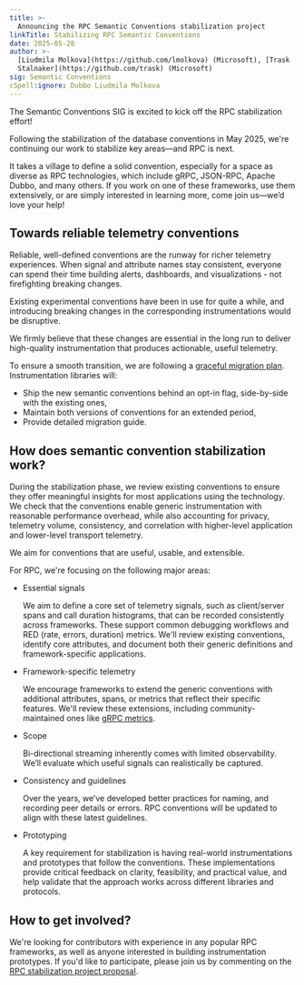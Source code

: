 ```yaml
---
title: >-
  Announcing the RPC Semantic Conventions stabilization project
linkTitle: Stabilizing RPC Semantic Conventions
date: 2025-05-28
author: >-
  [Liudmila Molkova](https://github.com/lmolkova) (Microsoft), [Trask
  Stalnaker](https://github.com/trask) (Microsoft)
sig: Semantic Conventions
cSpell:ignore: Dubbo Liudmila Molkova
---
```


The Semantic Conventions SIG is excited to kick off the RPC stabilization
effort!

Following the stabilization of the database conventions in May 2025, we're
continuing our work to stabilize key areas—and RPC is next.

It takes a village to define a solid convention, especially for a space as
diverse as RPC technologies, which include gRPC, JSON-RPC, Apache Dubbo, and
many others. If you work on one of these frameworks, use them extensively, or
are simply interested in learning more, come join us—we’d love your help!

## Towards reliable telemetry conventions

Reliable, well-defined conventions are the runway for richer telemetry
experiences. When signal and attribute names stay consistent, everyone can spend
their time building alerts, dashboards, and visualizations - not firefighting
breaking changes.

Existing experimental conventions have been in use for quite a while, and
introducing breaking changes in the corresponding instrumentations would be
disruptive.

We firmly believe that these changes are essential in the long run to deliver
high-quality instrumentation that produces actionable, useful telemetry.

To ensure a smooth transition, we are following a
[graceful migration plan](https://github.com/open-telemetry/semantic-conventions/blob/v1.34.0/docs/rpc/rpc-spans.md?plain=1#L26-L50).
Instrumentation libraries will:

- Ship the new semantic conventions behind an opt-in flag, side-by-side with the
  existing ones,
- Maintain both versions of conventions for an extended period,
- Provide detailed migration guide.

## How does semantic convention stabilization work?

During the stabilization phase, we review existing conventions to ensure they
offer meaningful insights for most applications using the technology. We check
that the conventions enable generic instrumentation with reasonable performance
overhead, while also accounting for privacy, telemetry volume, consistency, and
correlation with higher-level application and lower-level transport telemetry.

We aim for conventions that are useful, usable, and extensible.

For RPC, we're focusing on the following major areas:

- Essential signals

  We aim to define a core set of telemetry signals, such as client/server spans
  and call duration histograms, that can be recorded consistently across
  frameworks. These support common debugging workflows and RED (rate, errors,
  duration) metrics. We'll review existing conventions, identify core
  attributes, and document both their generic definitions and framework-specific
  applications.

- Framework-specific telemetry

  We encourage frameworks to extend the generic conventions with additional
  attributes, spans, or metrics that reflect their specific features. We'll
  review these extensions, including community-maintained ones like
  [gRPC metrics](https://grpc.io/docs/guides/opentelemetry-metrics/).

- Scope

  Bi-directional streaming inherently comes with limited observability. We’ll
  evaluate which useful signals can realistically be captured.

- Consistency and guidelines

  Over the years, we’ve developed better practices for naming, and recording
  peer details or errors. RPC conventions will be updated to align with these
  latest guidelines.

- Prototyping

  A key requirement for stabilization is having real-world instrumentations and
  prototypes that follow the conventions. These implementations provide critical
  feedback on clarity, feasibility, and practical value, and help validate that
  the approach works across different libraries and protocols.

## How to get involved?

We're looking for contributors with experience in any popular RPC frameworks, as
well as anyone interested in building instrumentation prototypes. If you'd like
to participate, please join us by commenting on the
[RPC stabilization project proposal](https://github.com/open-telemetry/community/issues/1859).

